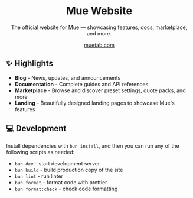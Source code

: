 <h1 align="center">Mue Website</h1>

<p align="center">The official website for Mue — showcasing features, docs, marketplace, and more.</p>

<p align="center"><a href="https://muetab.com">muetab.com</a></p>

## ✨ Highlights

- **Blog** - News, updates, and announcements
- **Documentation** - Complete guides and API references
- **Marketplace** - Browse and discover preset settings, quote packs, and more
- **Landing** - Beautifully designed landing pages to showcase Mue's features

## 💻 Development

Install dependencies with `bun install`, and then you can run any of the following scripts as needed:

- `bun dev` - start development server
- `bun build` - build production copy of the site
- `bun lint` - run linter
- `bun format` - format code with prettier
- `bun format:check` - check code formatting
